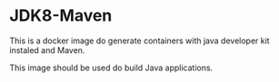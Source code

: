 
# JDK8-Maven

This is a docker image do generate containers with java developer kit instaled and Maven.

This image should be used do build Java applications.


